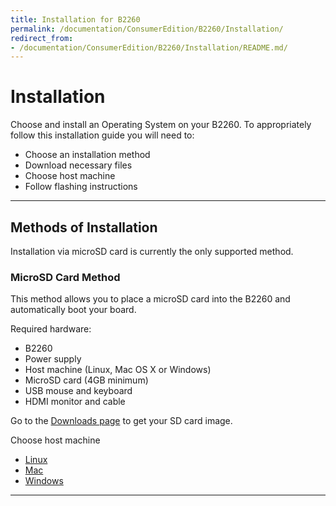 ```yaml
---
title: Installation for B2260
permalink: /documentation/ConsumerEdition/B2260/Installation/
redirect_from:
- /documentation/ConsumerEdition/B2260/Installation/README.md/
---
```

# Installation

Choose and install an Operating System on your B2260. To appropriately follow this installation guide you will need to:

- Choose an installation method
- Download necessary files
- Choose host machine
- Follow flashing instructions

***

## Methods of Installation

Installation via microSD card is currently the only supported method.

### MicroSD Card Method

This method allows you to place a microSD card into the B2260 and automatically boot your board.

Required hardware:

- B2260
- Power supply
- Host machine (Linux, Mac OS X or Windows)
- MicroSD card (4GB minimum)
- USB mouse and keyboard
- HDMI monitor and cable

Go to the [Downloads page](../Downloads/) to get your SD card image.

Choose host machine

- [Linux](LinuxSD.md)
- [Mac](MacSD.md)
- [Windows](WindowsSD.md)


***
